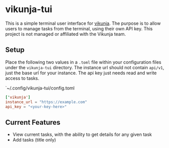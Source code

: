 # vikunja-tui

This is a simple terminal user interface for [vikunja](https://vikunja.io). The purpose is to allow users to manage tasks from the terminal, using their own API key. This project is not managed or affiliated with the Vikunja team.

## Setup

Place the following two values in a `.toml` file within your configuration files under the `vikunja-tui` directory. The instance url should not contain `api/v1`, just the base url for your instance. The api key just needs read and write access to tasks.

`~/.config/vikunja-tui/config.toml

```toml
['vikunja']
instance_url = "https://example.com"
api_key = "<your-key-here>"
```

## Current Features

- View current tasks, with the ability to get details for any given task
- Add tasks (title only)
